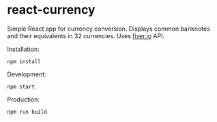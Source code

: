 # react-currency
Simple React app for currency conversion.  Displays common banknotes and their equivalents in 32 currencies.  Uses [fixer.io](http://fixer.io/) API.

Installation:

```
npm install
```

Development:

```
npm start
```

Production:

```
npm run build
```
